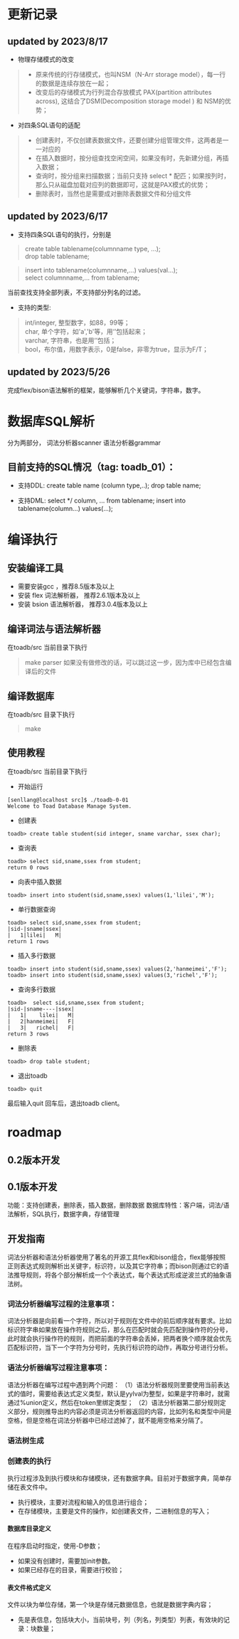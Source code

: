 # 更新记录
## updated by 2023/8/17 
- 物理存储模式的改变
> * 原来传统的行存储模式，也叫NSM（N-Arr storage model），每一行的数据是连续存放在一起；
> * 改变后的存储模式为行列混合存放模式 PAX(partition attributes across), 这结合了DSM(Decomposition storage model ) 和 NSM的优势；
- 对四条SQL语句的适配 
> * 创建表时，不仅创建表数据文件，还要创建分组管理文件，这两者是一一对应的
> * 在插入数据时，按分组查找空闲空间，如果没有时，先新建分组，再插入数据；
> * 查询时，按分组来扫描数据；当前只支持 select * 配匹；如果按列时，那么只从磁盘加载对应列的数据即可，这就是PAX模式的优势；
> * 删除表时，当然也是需要成对删除表数据文件和分组文件 

## updated by 2023/6/17 
- 支持四条SQL语句的执行，分别是

> create table tablename(columnname type, ...);  
> drop table tablename;  

> insert into tablename(columnname,...) values(val...);  
> select columnname,... from tablename;  

当前查找支持全部列表，不支持部分列名的过滤。  

- 支持的类型:   

> int/integer,  整型数字，如88，99等；  
> char, 单个字符，如'a','b'等，用‘’包括起来；  
> varchar, 字符串，也是用‘’包括；  
> bool，布尔值，用数字表示，0是false，非零为true，显示为F/T；  


## updated by 2023/5/26  
完成flex/bison语法解析的框架，能够解析几个关键词，字符串，数字。  

# 数据库SQL解析
分为两部分，
词法分析器scanner
语法分析器grammar

## 目前支持的SQL情况（tag: toadb_01）：
- 支持DDL:
create table name (column type,..);
drop table name;

- 支持DML:
select */ column, ... from tablename;
insert into tablename(column...) values(...);

# 编译执行
## 安装编译工具
- 需要安装gcc ，推荐8.5版本及以上
- 安装 flex 词法解析器， 推荐2.6.1版本及以上
- 安装 bsion 语法解析器，  推荐3.0.4版本及以上

## 编译词法与语法解析器
在toadb/src 当前目录下执行
> make parser
如果没有做修改的话，可以跳过这一步，因为库中已经包含编译后的文件

## 编译数据库
在toadb/src 目录下执行
> make

## 使用教程
在toadb/src 当前目录下执行

* 开始运行  
```
[senllang@localhost src]$ ./toadb-0-01
Welcome to Toad Database Manage System.
```

* 创建表   
```
toadb> create table student(sid integer, sname varchar, ssex char);
```

* 查询表   
```
toadb> select sid,sname,ssex from student;
return 0 rows
```

* 向表中插入数据     
```
toadb> insert into student(sid,sname,ssex) values(1,'lilei','M');
```

* 单行数据查询   
```
toadb> select sid,sname,ssex from student;
|sid-|sname|ssex|
|   1|lilei|   M|
return 1 rows
```

* 插入多行数据      
```
toadb> insert into student(sid,sname,ssex) values(2,'hanmeimei','F');
toadb> insert into student(sid,sname,ssex) values(3,'richel','F');
```

* 查询多行数据      
```
toadb>  select sid,sname,ssex from student;
|sid-|sname----|ssex|
|   1|    lilei|   M|
|   2|hanmeimei|   F|
|   3|   richel|   F|
return 3 rows
```

* 删除表      
```
toadb> drop table student;
```

* 退出toadb     
```
toadb> quit
```

最后输入quit 回车后，退出toadb client。

# roadmap

## 0.2版本开发


## 0.1版本开发

功能：支持创建表，删除表，插入数据，删除数据
数据库特性：客户端，词法/语法解析，SQL执行，数据字典，存储管理


## 开发指南
词法分析器和语法分析器使用了著名的开源工具flex和bison组合，flex能够按照正则表达式规则解析出关键字，标识符，以及其它字符串；而bison则通过它的语法推导规则，将各个部分解析成一个个表达式，每个表达式形成逆波兰式的抽象语法树。

### 词法分析器编写过程的注意事项：
词法分析器是向前看一个字符，所以对于规则在文件中的前后顺序就有要求。比如标识符字串如果放在操作符规则之后，那么在匹配时就会先匹配到操作符的分号，此时就会执行操作符的规则，而把前面的字符串会丢掉，把两者换个顺序就会优先匹配标识符，当下一个字符为分号时，先执行标识符的动作，再取分号进行分析。

### 语法分析器编写过程注意事项：
语法分析器在编写过程中遇到两个问题：
（1）语法分析器规则里要使用当前表达式的值时，需要给表达式定义类型，默认是yylval为整型，如果是字符串时，就需通过%union定义，然后在token里绑定类型；
（2）语法分析器第二部分规则定义部分，规则推导出的内容必须是词法分析器返回的内容，比如列名和类型中间是空格，但是空格在词法分析器中已经过滤掉了，就不能用空格来分隔了。

### 语法树生成


### 创建表的执行
执行过程涉及到执行模块和存储模块，还有数据字典。目前对于数据字典，简单存储在表文件中。
* 执行模块，主要对流程和输入的信息进行组合；
* 在存储模块，主要是文件的操作，如创建表文件，二进制信息的写入；

#### 数据库目录定义
在程序启动时指定，使用-D参数；
* 如果没有创建时，需要加init参数。
* 如果已经存在的目录，需要进行校验；

#### 表文件格式定义
文件以块为单位存储，第一个块是存储元数据信息，也就是数据字典内容；
* 先是表信息，包括块大小，当前块号，列（列名，列类型）列表，有效块的记录：块数量；



